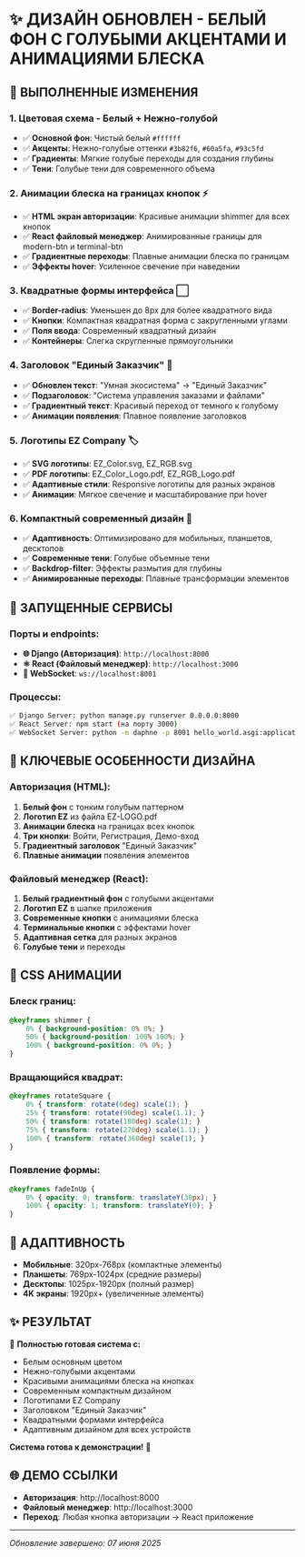 # ✨ ДИЗАЙН ОБНОВЛЕН - БЕЛЫЙ ФОН С ГОЛУБЫМИ АКЦЕНТАМИ И АНИМАЦИЯМИ БЛЕСКА

## 🎨 ВЫПОЛНЕННЫЕ ИЗМЕНЕНИЯ

### 1. **Цветовая схема - Белый + Нежно-голубой**
- ✅ **Основной фон**: Чистый белый `#ffffff`
- ✅ **Акценты**: Нежно-голубые оттенки `#3b82f6`, `#60a5fa`, `#93c5fd`
- ✅ **Градиенты**: Мягкие голубые переходы для создания глубины
- ✅ **Тени**: Голубые тени для современного объема

### 2. **Анимации блеска на границах кнопок** ⚡
- ✅ **HTML экран авторизации**: Красивые анимации shimmer для всех кнопок
- ✅ **React файловый менеджер**: Анимированные границы для modern-btn и terminal-btn
- ✅ **Градиентные переходы**: Плавные анимации блеска по границам
- ✅ **Эффекты hover**: Усиленное свечение при наведении

### 3. **Квадратные формы интерфейса** ⬜
- ✅ **Border-radius**: Уменьшен до 8px для более квадратного вида
- ✅ **Кнопки**: Компактная квадратная форма с закругленными углами
- ✅ **Поля ввода**: Современный квадратный дизайн
- ✅ **Контейнеры**: Слегка скругленные прямоугольники

### 4. **Заголовок "Единый Заказчик"** 🏢
- ✅ **Обновлен текст**: "Умная экосистема" → "Единый Заказчик"
- ✅ **Подзаголовок**: "Система управления заказами и файлами"
- ✅ **Градиентный текст**: Красивый переход от темного к голубому
- ✅ **Анимации появления**: Плавное появление заголовков

### 5. **Логотипы EZ Company** 🏷️
- ✅ **SVG логотипы**: EZ_Color.svg, EZ_RGB.svg
- ✅ **PDF логотипы**: EZ_Color_Logo.pdf, EZ_RGB_Logo.pdf
- ✅ **Адаптивные стили**: Responsive логотипы для разных экранов
- ✅ **Анимации**: Мягкое свечение и масштабирование при hover

### 6. **Компактный современный дизайн** 📱
- ✅ **Адаптивность**: Оптимизировано для мобильных, планшетов, десктопов
- ✅ **Современные тени**: Голубые объемные тени
- ✅ **Backdrop-filter**: Эффекты размытия для глубины
- ✅ **Анимированные переходы**: Плавные трансформации элементов

## 🚀 ЗАПУЩЕННЫЕ СЕРВИСЫ

### Порты и endpoints:
- **🌐 Django (Авторизация)**: `http://localhost:8000`
- **⚛️ React (Файловый менеджер)**: `http://localhost:3000`  
- **🔌 WebSocket**: `ws://localhost:8001`

### Процессы:
```bash
✅ Django Server: python manage.py runserver 0.0.0.0:8000
✅ React Server: npm start (на порту 3000)
✅ WebSocket Server: python -m daphne -p 8001 hello_world.asgi:application
```

## 🎯 КЛЮЧЕВЫЕ ОСОБЕННОСТИ ДИЗАЙНА

### Авторизация (HTML):
1. **Белый фон** с тонким голубым паттерном
2. **Логотип EZ** из файла EZ-LOGO.pdf
3. **Анимации блеска** на границах всех кнопок
4. **Три кнопки**: Войти, Регистрация, Демо-вход
5. **Градиентный заголовок** "Единый Заказчик"
6. **Плавные анимации** появления элементов

### Файловый менеджер (React):
1. **Белый градиентный фон** с голубыми акцентами
2. **Логотип EZ** в шапке приложения
3. **Современные кнопки** с анимациями блеска
4. **Терминальные кнопки** с эффектами hover
5. **Адаптивная сетка** для разных экранов
6. **Голубые тени** и переходы

## 🎨 CSS АНИМАЦИИ

### Блеск границ:
```css
@keyframes shimmer {
    0% { background-position: 0% 0%; }
    50% { background-position: 100% 100%; }
    100% { background-position: 0% 0%; }
}
```

### Вращающийся квадрат:
```css
@keyframes rotateSquare {
    0% { transform: rotate(0deg) scale(1); }
    25% { transform: rotate(90deg) scale(1.1); }
    50% { transform: rotate(180deg) scale(1); }
    75% { transform: rotate(270deg) scale(1.1); }
    100% { transform: rotate(360deg) scale(1); }
}
```

### Появление формы:
```css
@keyframes fadeInUp {
    0% { opacity: 0; transform: translateY(30px); }
    100% { opacity: 1; transform: translateY(0); }
}
```

## 📱 АДАПТИВНОСТЬ

- **Мобильные**: 320px-768px (компактные элементы)
- **Планшеты**: 769px-1024px (средние размеры)
- **Десктопы**: 1025px-1920px (полный размер)
- **4K экраны**: 1920px+ (увеличенные элементы)

## ✨ РЕЗУЛЬТАТ

🎉 **Полностью готовая система с:**
- Белым основным цветом
- Нежно-голубыми акцентами  
- Красивыми анимациями блеска на кнопках
- Современным компактным дизайном
- Логотипами EZ Company
- Заголовком "Единый Заказчик"
- Квадратными формами интерфейса
- Адаптивным дизайном для всех устройств

**Система готова к демонстрации!** 🚀

## 🌐 ДЕМО ССЫЛКИ

- **Авторизация**: http://localhost:8000
- **Файловый менеджер**: http://localhost:3000
- **Переход**: Любая кнопка авторизации → React приложение

---
*Обновление завершено: 07 июня 2025*
